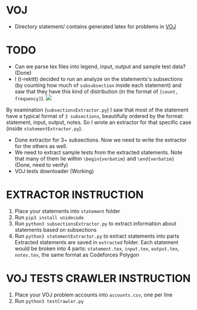 # VOJ

- Directory statement/ contains generated latex for problems in [VOJ](https://vn.spoj.com/)

# TODO

- Can we parse tex files into legend, input, output and sample test data? (Done)
- I (t-rekttt) decided to run an analyze on the statements's subsections (by counting how much of `subsubsection` inside each statement) and saw that they have this kind of distribution (in the format of `[count, frequency]`). 
![](https://cdn.discordapp.com/attachments/663039190560145409/663331329915748385/unknown.png)

By examination (`subsectionsExtractor.py`) I saw that most of the statement have a typical format of `3 subsections`, beautifully ordered by the format: statement, input, output, notes. So I wrote an extractor for that specific case (inside `statementExtractor.py`).
- Done extractor for 3+ subsections. Now we need to write the extractor for the others as well.
- We need to extract sample tests from the extracted statements. Note that many of them lie within `\begin{verbatim}` and `\end{verbatim}` (Done, need to verify)
- VOJ tests downloader (Working)

# EXTRACTOR INSTRUCTION
1. Place your statements into `statement` folder
2. Run `pip3 install unidecode`
3. Run `python3 subsectionsExtractor.py` to extract information about statements based on subsections
4. Run `python3 statementExtractor.py` to extract statements into parts
Extracted statements are saved in `extracted` folder. Each statement would be broken into 4 parts: `statement.tex`, `input.tex`, `output.tex`, `notes.tex`, the same format as Codeforces Polygon

# VOJ TESTS CRAWLER INSTRUCTION
1. Place your VOJ problem accounts into `accounts.csv`, one per line
2. Run `python3 testCrawler.py`
